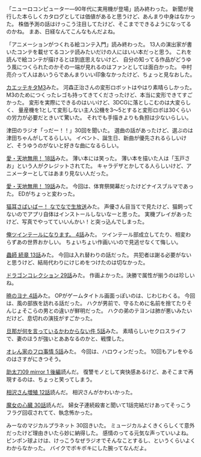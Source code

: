 「ニューロコンピューター―90年代に実用機が登場」読み終わった。
新聞が発行した本らしくカタログとしては価値があると思うけど、あんまり中身はなかった。
株価予測の話はけっこう注目してたけど、そこまでできるようになってるのかね。
まあ、日経なんてこんなもんだよね。

「アニメーションがつくれる絵コンテ入門」読み終わった。
13人の演出家が書いたコンテを載せてるコンテ読みたいだけの人にはいい本だっと思う。
これを読んで絵コンテが描けるとは到底思えないけど、
自分の知ってる作品がどうゆう風につくられたのかその一端が見れるのはファンとしては面白かった。
中村亮介って人はあいうらであんまりいい印象なかったけど、ちょっと見なおした。

[カエッテキタM3](http://live.nicovideo.jp/watch/lv198088152)みた。
河森正治さんの変形ロボットはやはり素晴らしかった。
M3のためにつくったレゴも持ってきてくださったけど、本当に変形できてすごかった。
変形を実際にできるのはいいけど、3DCGに落としこむのは大変らしく、
量産機を1として変形しない主人公機を3〜5とすると変形ロボは30くらいの労力が必要だときいて驚いた。
それでも手描きよりも負担は少ないらしい。

津田のラジオ「っだー！！」30回を聞いた。
選曲の話があったけど、選ぶのは津田ちゃんがしてるらしい。
イベント、誕生日、新曲が優先されるらしいけど、そうゆうのがないと好きな曲になるらしい。

[愛・天地無用！ 18話](http://www.nicovideo.jp/watch/1414462335)みた。
薄い本には笑った。
薄い本を描いた人は「玉戸さお」という人がクレジットされてた。
キャラデザとかしてる人らしいけど、アニメーターとしてはあまり見ない人だった。

[愛・天地無用！ 19話](http://www.nicovideo.jp/watch/1415083815)みた。
今回は、体育祭開幕だったけどナイスブルマであった。
EDがちょっと変わった。

[猫耳さばいばー！ なでなで生放送](http://live.nicovideo.jp/watch/lv198462178)みた。
声優さん目当てで見たけど、猫飼ってないのでアプリ自体はインストールしないなーと思った。
実機プレイがあったけど、写真でやってていいんかい！と突っ込んでしまった。

[俺ツインテールになります。 4話](http://www.nicovideo.jp/watch/1415064984)みた。
ツインテール部成立してたり、相変わらずあの世界おかしい。
ちょいちょい作画いいので見逃せなくて悔しい。

[蟲師 続章 13話](http://www.nicovideo.jp/watch/1414744520)みた。
今回は入れ替わりの話だった。
共犯者は謝る必要がないと思うけど、結局代わりにけじめをつけたのは切なかった。

[ドラゴンコレクション 29話](http://www.nicovideo.jp/watch/1414556413)みた。
作画よかった。決勝で属性が揃うのは珍しいね。

[暁のヨナ 4話](http://www.nicovideo.jp/watch/1414746221)みた。
OPがゲームタイトル画面っぽいのは、じわじわくる。
今回は、風の部族を訪れる話だった。
ハクが男前で、守るために名前を捨てたりそんじょそこらの男との違いが鮮明だった。
ハクの弟のテヨンは肺が悪いみたいだけど、息切れの演技がすごかった。

[旦那が何を言っているかわからない件 5話](http://www.nicovideo.jp/watch/1414724165)みた。
素晴らしいセクロスライフで、妻のほうが強いとああなるのかと、戦慄した。

[オレん家のフロ事情 5話](http://www.nicovideo.jp/watch/1414728247)みた。
今回は、ハロウィンだった。
10回もアレをやるのはさすがにきつそう。

[助太刀09 mirror 1 後編](http://www.ganganonline.com/comic/sukedachi/)読んだ。
復讐モノとして爽快感あるけど、あそこまで再現するのは、ちょっと笑ってしまう。

[相沢さん増殖 12話](http://www.ganganonline.com/comic/aizawasan/)読んだ。
相沢さんがかわいかった。

[魔女の心臓 30話](http://www.ganganonline.com/comic/witch/)読んだ。
婦女子連続殺害と聞いて1話完結だけあってそっこうフラグ回収されてて、執念怖かった。

みーなのマジカルプラネット 30回きいた。
ミュージカルよくきくらしくて意外だったけど理由きいたら妙に納得した。
感情のってる元気な声っていいよね。
ピンポン球よけは、けっこうなぜラジオでそんなことするし、というくらいよくわからなかった。
バイクでボキボキにした腕ってなんだよ。
